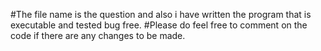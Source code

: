 #The file name is the question and also i have written the program that is executable and tested bug free. 
#Please do feel free to comment on the code if there are any changes to be made.
